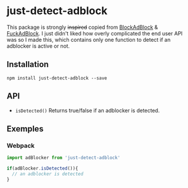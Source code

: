 # just-detect-adblock
This package is strongly ~~inspired~~ copied from [BlockAdBlock](https://github.com/sitexw/BlockAdBlock) & [FuckAdBlock](https://github.com/sitexw/FuckAdBlock). I just didn't liked how overly complicated the end user API was so I made this, which contains only one function to detect if an adblocker is active or not.

## Installation
```
npm install just-detect-adblock --save
```

## API

* `isDetected()` Returns true/false if an adblocker is detected.


## Exemples

### Webpack
```javascript
import adBlocker from 'just-detect-adblock'

if(adBlocker.isDetected()){
  // an adblocker is detected
}
```
